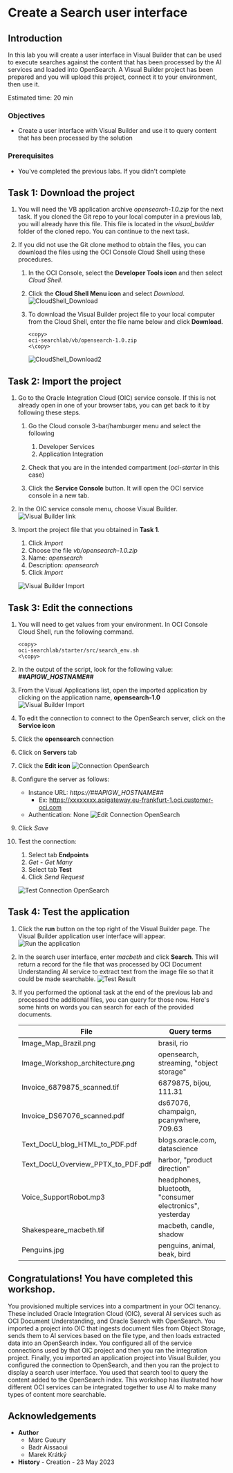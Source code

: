 
# Create a Search user interface

## Introduction
In this lab you will create a user interface in Visual Builder that can be used to execute searches against the content that has been processed by the AI services and loaded into OpenSearch. A Visual Builder project has been prepared and you will upload this project, connect it to your environment, then use it. 

Estimated time: 20 min

### Objectives

- Create a user interface with Visual Builder and use it to query content that has been processed by the solution

### Prerequisites
- You've completed the previous labs. If you didn't complete 

## Task 1: Download the project
1. You will need the VB application archive *opensearch-1.0.zip* for the next task. If you cloned the Git repo to your local computer in a previous lab, you will already have this file. This file is located in the *visual_builder* folder of the cloned repo. You can continue to the next task.

2. If you did not use the Git clone method to obtain the files, you can download the files using the OCI Console Cloud Shell using these procedures.

    1. In the OCI Console, select the **Developer Tools icon** and then select *Cloud Shell*.

    1. Click the **Cloud Shell Menu icon** and select *Download*.
    ![CloudShell_Download](images/opensearch-cloudshell-download.png)

    1. To download the Visual Builder project file to your local computer from the Cloud Shell, enter the file name below and click **Download**.
        ```
        <copy>
        oci-searchlab/vb/opensearch-1.0.zip
        <\copy>
        ```

        ![CloudShell_Download2](images/opensearch-cloudshell-download5.png)


## Task 2: Import the project
1. Go to the Oracle Integration Cloud (OIC) service console. If this is not already open in one of your browser tabs, you can get back to it by following these steps.
  
    1. Go the Cloud console 3-bar/hamburger menu and select the following    
        1. Developer Services
        1. Application Integration
  
    1. Check that you are in the intended compartment (*oci-starter* in this case)

    1. Click the **Service Console** button. It will open the OCI service console in a new tab.


1. In the OIC service console menu, choose Visual Builder.
![Visual Builder link](images/opensearch-vb-link-oic.png)

1. Import the project file that you obtained in **Task 1**.
    1. Click *Import*
    1. Choose the file *vb/opensearch-1.0.zip*
    1. Name: *opensearch*
    1. Description: *opensearch*
    1. Click *Import*

    ![Visual Builder Import](images/opensearch-vb-import.png)

## Task 3: Edit the connections

1. You will need to get values from your environment. In OCI Console Cloud Shell, run the following command. 
    ```
    <copy>
    oci-searchlab/starter/src/search_env.sh
    <\copy>
    ```

1. In the output of the script, look for the following value:
***##APIGW_HOSTNAME##***


1. From the Visual Applications list, open the imported application by clicking on the application name, **opensearch-1.0**
![Visual Builder Import](images/opensearch-vb-applications.png)

1. To edit the connection to connect to the OpenSearch server, click on the **Service icon**

1. Click the **opensearch** connection 

1. Click on **Servers** tab

1. Click the **Edit icon** 
![Connection OpenSearch](images/opensearch-vb-connection-opensearch.png)

1. Configure the server as follows:
    - Instance URL: *https://##APIGW_HOSTNAME##*
      - Ex: https://xxxxxxxx.apigateway.eu-frankfurt-1.oci.customer-oci.com
    - Authentication: None
![Edit Connection OpenSearch](images/opensearch-vb-connection-opensearch2.png)

1. Click *Save*

1. Test the connection:
    1. Select tab **Endpoints**
    1.  *Get - Get Many*
    1. Select tab **Test**
    1. Click *Send Request*

    ![Test Connection OpenSearch](images/opensearch-vb-connection-opensearch3.png)

## Task 4: Test the application

1. Click the **run** button on the top right of the Visual Builder page. The Visual Builder application user interface will appear.
![Run the application](images/opensearch-vb-test.png)

1. In the search user interface, enter *macbeth* and click **Search**. This will return a record for the file that was processed by OCI Document Understanding AI service to extract text from the image file so that it could be made searchable.
![Test Result](images/opensearch-vb-test-result.png)

1. If you performed the optional task at the end of the previous lab and processed the additional files, you can query for those now. Here's some hints on words you can search for each of the provided documents.

    | File | Query terms |
    | ------------------------------------- | --------------------------------------- |
    | Image_Map_Brazil.png | brasil, rio |
    | Image_Workshop_architecture.png | opensearch, streaming, "object storage" |
    | Invoice_6879875_scanned.tif | 6879875, bijou, 111.31 |
    | Invoice_DS67076_scanned.pdf | ds67076, champaign, pcanywhere, 709.63 |
    | Text_DocU_blog_HTML_to_PDF.pdf | blogs.oracle.com, datascience |
    | Text_DocU_Overview_PPTX_to_PDF.pdf | harbor, "product direction" |
    | Voice_SupportRobot.mp3 | headphones, bluetooth, "consumer electronics", yesterday |
    | Shakespeare_macbeth.tif | macbeth, candle, shadow |
    | Penguins.jpg | penguins, animal, beak, bird |


## Congratulations! You have completed this workshop.
You provisioned multiple services into a compartment in your OCI tenancy. These included Oracle Integration Cloud (OIC), several AI services such as OCI Document Understanding, and Oracle Search with OpenSearch. You imported a project into OIC that ingests document files from Object Storage, sends them to AI services based on the file type, and then loads extracted data into an OpenSearch index. You configured all of the service connections used by that OIC project and then you ran the integration project. Finally, you imported an application project into Visual Builder, you configured the connection to OpenSearch, and then you ran the project to display a search user interface. You used that search tool to query the content added to the OpenSearch index. This workshop has illustrated how different OCI services can be integrated together to use AI to make many types of content more searchable.

## Acknowledgements
- **Author**
  - Marc Gueury
  - Badr Aissaoui
  - Marek Krátký 
- **History** - Creation - 23 May 2023

